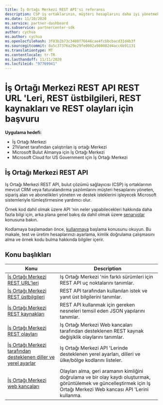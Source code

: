 ```yaml
---
title: İş Ortağı Merkezi REST API'si referansı
description: CSP iş ortaklarının, müşteri hesaplarını daha iyi yönetmek için CRM ve faturalandırma yazılımlarını Microsoft sistemleriyle tümleştirmeye yönelik Iş Ortağı Merkezi REST API 'Lerini nasıl kullanabileceğinizi öğrenin.
ms.date: 11/10/2020
ms.service: partner-dashboard
ms.subservice: partnercenter-sdk
author: cychua
ms.author: cychua
ms.openlocfilehash: 3f83b2b73c3480f76646cae4fcbbcbacd31d4b3f
ms.sourcegitcommit: 8a5c37376a29e29fe0002a980082d4acc6b91131
ms.translationtype: MT
ms.contentlocale: tr-TR
ms.lasthandoff: 11/11/2020
ms.locfileid: "97769941"
---
```

# <a name="partner-center-rest-api-reference-to-rest-urls-rest-headers-rest-resources-and-rest-events"></a>İş Ortağı Merkezi REST API REST URL 'Leri, REST üstbilgileri, REST kaynakları ve REST olayları için başvuru

**Uygulama hedefi:**

- İş Ortağı Merkezi
- 21Vianet tarafından çalıştırılan iş ortağı Merkezi
- Microsoft Bulut Almanya için İş Ortağı Merkezi
- Microsoft Cloud for US Government için İş Ortağı Merkezi

## <a name="partner-center-rest-api"></a>İş Ortağı Merkezi REST API

Iş Ortağı Merkezi REST API, bulut çözümü sağlayıcısı (CSP) iş ortaklarının mevcut CRM veya faturalandırma yazılımlarını müşteri hesaplarını yöneten, sipariş alan ve abonelikleri yöneten ve destek isteklerini işleyecek Microsoft sistemleriyle tümleştirmesine yardımcı olur.

Örnek kod dahil olmak üzere API 'nin neler yapabilecekleri hakkında daha fazla bilgi için, arka plana genel bakış da dahil olmak üzere [senaryolar](scenarios.md) konusuna bakın.

Kodlamaya başlamadan önce, [kullanmaya](get-started.md) başlama konusunu okuyun. Bu makale, test ve üretim hesaplarınızı ayarlama, kimlik doğrulama çalışmasını alma ve örnek kodu bulma hakkında bilgiler içerir.

## <a name="topics"></a>Konu başlıkları

| Konu | Description |
| ----- | ----------- |
| [İş Ortağı Merkezi REST URL’leri](partner-center-rest-urls.md) | Iş Ortağı Merkezi 'nin farklı sürümleri için REST API uç noktalarını tanımlar. |
| [İş Ortağı Merkezi REST üstbilgileri](headers.md) | REST API tarafından kullanılan istek ve yanıt üst bilgilerini tanımlar. |
| [İş Ortağı Merkezi REST kaynakları](partner-center-rest-resources.md) | REST API kullanmak için gereken nesneleri temsil eden JSON yapılarını tanımlar. |
| [İş Ortağı Merkezi REST olayları](partner-center-webhook-events.md) | Iş Ortağı Merkezi Web kancaları tarafından desteklenen REST kaynak değişiklik olaylarını tanımlar. |
| [İş Ortağı Merkezi tarafından desteklenen diller ve yerel ayarlar](partner-center-supported-languages-and-locales.md) | Iş Ortağı Merkezi API 'Lerinde desteklenen yerel ayarları, dilleri ve ülke/bölge kodlarını listeler. |
| [İş Ortağı Merkezi web kancaları](partner-center-webhooks.md) | Olayları alma, geri aramanın kimliğini doğrulama ve bir olay kaydı oluşturmak, görüntülemek ve güncelleştirmek için Iş Ortağı Merkezi Web kancası API 'Lerini kullanma. |
